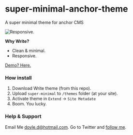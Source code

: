 super-minimal-anchor-theme
==========================

A super minimal theme for anchor CMS 

![Responsive.](http://f.cl.ly/items/150h2b2M3m363Y0Q2D3A/preview.png)

**Why Write?**

* Clean & minimal.
* Responsive.

[Demo? Here.]()

### How install

1. Download Write theme (from this repo).
2. Upload `super-minimal` to `/themes` folder (at your site).
3. Activate theme in `Extend` → `Site Metadate`
5. Boom. You lucky.

### Help & Support
Email Me [doyle.d@hotmail.com](mailto:doyle.d@hotmail.com).
Go to Twitter and [follow me](http://twitter.com/kostyakozak).
